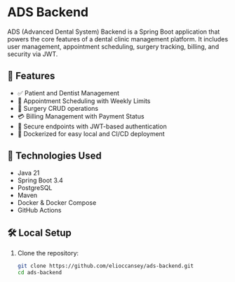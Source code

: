 # ADS Backend

ADS (Advanced Dental System) Backend is a Spring Boot application that powers the core features of a dental clinic management platform. It includes user management, appointment scheduling, surgery tracking, billing, and security via JWT.

## 🚀 Features

- ✅ Patient and Dentist Management
- 📅 Appointment Scheduling with Weekly Limits
- 🏥 Surgery CRUD operations
- 💳 Billing Management with Payment Status
- 🔐 Secure endpoints with JWT-based authentication
- 🐳 Dockerized for easy local and CI/CD deployment

## 🔧 Technologies Used

- Java 21
- Spring Boot 3.4
- PostgreSQL
- Maven
- Docker & Docker Compose
- GitHub Actions

## 🛠️ Local Setup

1. Clone the repository:

   ```bash
   git clone https://github.com/elioccansey/ads-backend.git
   cd ads-backend
